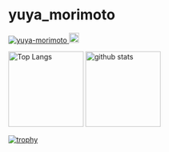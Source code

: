 # yuya_morimoto

<p align="left"> 
  <a href="https://github.com/yuya-morimoto/yuya-morimoto/">
    <img src="https://komarev.com/ghpvc/?username=developeeeer" alt="yuya-morimoto" />
  </a>
  <a href="https://github.com/yuya-morimoto">
    <img height="20" src="https://img.shields.io/github/followers/yuya-morimoto?label=follow&logo=github&style=flat" />
  </a>
</p>

<p align="left"> 
  <img alt="Top Langs" height="150px" src="https://github-readme-stats.vercel.app/api/top-langs/?username=yuya-morimoto&count_private=true&layout=compact&show_icons=true&theme=blue-green" />
  <img alt="github stats" height="150px" src="https://github-readme-stats.vercel.app/api?username=yuya-morimoto&count_private=true&show_icons=true&theme=blue-green" />
</p>

[![trophy](https://github-profile-trophy.vercel.app/?username=yuya-morimoto&theme=onedark)](https://github.com/ryo-ma/github-profile-trophy)
